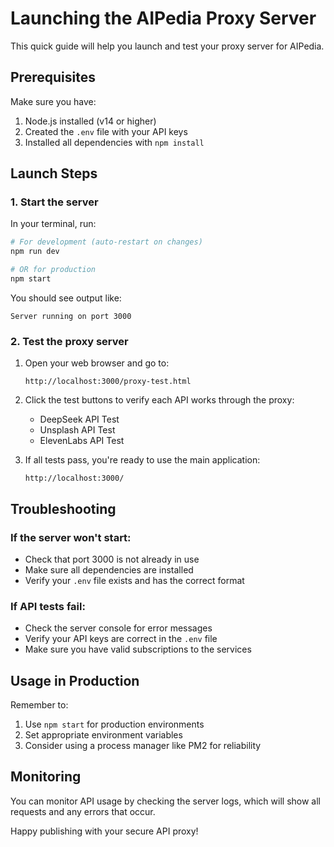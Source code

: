 # Launching the AIPedia Proxy Server

This quick guide will help you launch and test your proxy server for AIPedia.

## Prerequisites

Make sure you have:

1. Node.js installed (v14 or higher)
2. Created the `.env` file with your API keys
3. Installed all dependencies with `npm install`

## Launch Steps

### 1. Start the server

In your terminal, run:

```bash
# For development (auto-restart on changes)
npm run dev

# OR for production
npm start
```

You should see output like:
```
Server running on port 3000
```

### 2. Test the proxy server

1. Open your web browser and go to:
   ```
   http://localhost:3000/proxy-test.html
   ```

2. Click the test buttons to verify each API works through the proxy:
   - DeepSeek API Test
   - Unsplash API Test
   - ElevenLabs API Test

3. If all tests pass, you're ready to use the main application:
   ```
   http://localhost:3000/
   ```

## Troubleshooting

### If the server won't start:
- Check that port 3000 is not already in use
- Make sure all dependencies are installed
- Verify your `.env` file exists and has the correct format

### If API tests fail:
- Check the server console for error messages
- Verify your API keys are correct in the `.env` file
- Make sure you have valid subscriptions to the services

## Usage in Production

Remember to:

1. Use `npm start` for production environments
2. Set appropriate environment variables
3. Consider using a process manager like PM2 for reliability

## Monitoring

You can monitor API usage by checking the server logs, which will show all requests and any errors that occur.

Happy publishing with your secure API proxy! 